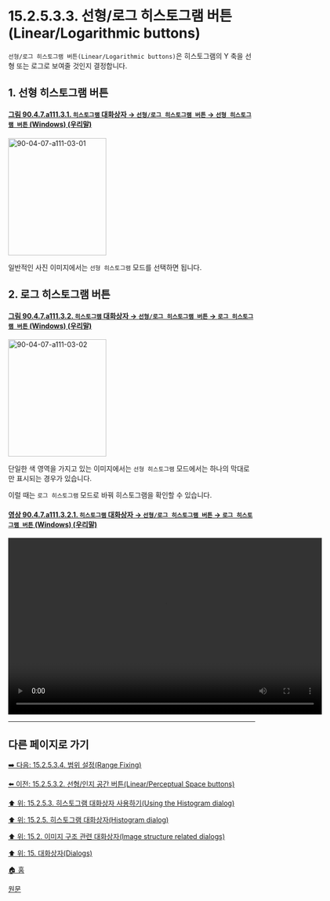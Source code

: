 # 15.2.5.3.3. 선형/로그 히스토그램 버튼(Linear/Logarithmic buttons)
`선형/로그 히스토그램 버튼(Linear/Logarithmic buttons)`은 히스토그램의 Y 축을 선형 또는 로그로 보여줄 것인지 결정합니다.

<a id="15-02-05-03-02-s1"></a>

## 1. 선형 히스토그램 버튼

<a id="90-04-07-a111-03-01"></a>

#### [그림 90.4.7.a111.3.1. `히스토그램` 대화상자 → `선형/로그 히스토그램 버튼` → `선형 히스토그램 버튼` (Windows) (우리말)](./90-04-0007-histogram.md#90-04-07-a111-03-01)
<img width="200" height="239" alt="90-04-07-a111-03-01" src="https://github.com/wonder13662/gimp/assets/15767104/644314e5-7787-497e-bcf3-394637eda8a9" />

일반적인 사진 이미지에서는 `선형 히스토그램` 모드를 선택하면 됩니다.

<a id="15-02-05-03-02-s2"></a>

## 2. 로그 히스토그램 버튼

<a id="90-04-07-a111-03-02"></a>

#### [그림 90.4.7.a111.3.2. `히스토그램` 대화상자 → `선형/로그 히스토그램 버튼` → `로그 히스토그램 버튼` (Windows) (우리말)](./90-04-0007-histogram.md#90-04-07-a111-03-02)
<img width="200" height="239" alt="90-04-07-a111-03-02" src="https://github.com/wonder13662/gimp/assets/15767104/68c8651f-c4a0-4d6b-b693-5b0ee372e9e2" />

단일한 색 영역을 가지고 있는 이미지에서는 `선형 히스토그램` 모드에서는 하나의 막대로만 표시되는 경우가 있습니다.

이럴 때는 `로그 히스토그램` 모드로 바꿔 히스토그램을 확인할 수 있습니다.

<a id="90-04-07-a111-03-02-01"></a>

#### [영상 90.4.7.a111.3.2.1. `히스토그램` 대화상자 → `선형/로그 히스토그램 버튼` → `로그 히스토그램 버튼` (Windows) (우리말)](./90-04-0007-histogram.md#90-04-07-a111-03-02-01)
<video controls="controls" width="640" height="360" src="https://github.com/wonder13662/gimp/assets/15767104/5fe8cec3-4f46-45f3-b5c9-eba16e172a38"></video>

***

## 다른 페이지로 가기

[➡️ 다음: 15.2.5.3.4. 범위 설정(Range Fixing)](./15-02-05-03-04-range_fixing.md)

[⬅️ 이전: 15.2.5.3.2. 선형/인지 공간 버튼(Linear/Perceptual Space buttons)](./15-02-05-03-02-linear_perceptual_buttons.md)

[⬆️ 위: 15.2.5.3. 히스토그램 대화상자 사용하기(Using the Histogram dialog)](./15-02-05-03-00-using_the_histogram_dialog.md)

[⬆️ 위: 15.2.5. 히스토그램 대화상자(Histogram dialog)](./15-02-05-00-histogram-dialog.md)

[⬆️ 위: 15.2. 이미지 구조 관련 대화상자(Image structure related dialogs)](./15-02-00-image-structure-related-dialogs.md)

[⬆️ 위: 15. 대화상자(Dialogs)](./15-00-dialogs.md)

[🏠 홈](./00-home.md)

[원문](https://docs.gimp.org/2.10/ko/gimp-histogram-dialog.html#idm18812)